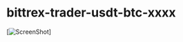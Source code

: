 # bittrex-trader-usdt-btc-xxxx

[![ScreenShot](https://raw.github.com/chrisplusk/bittrex-trader-usdt-btc-xxxx/screenshots/Untitled.png)]

